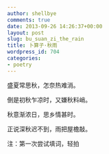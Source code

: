 ```yaml
---
author: shellbye
comments: true
date: 2013-09-26 14:26:37+00:00
layout: post
slug: bu_suan_zi_the_rain
title: 卜算子·秋雨
wordpress_id: 704
categories:
- poetry
---
```


盛夏常思秋，怎奈热难消。

倒是初秋乍凉时，又嫌秋料峭。

秋意渐浓日，思乡情甚时。

正说深秋迟不到，雨把屋檐敲。




注：第一次尝试填词，轻拍
